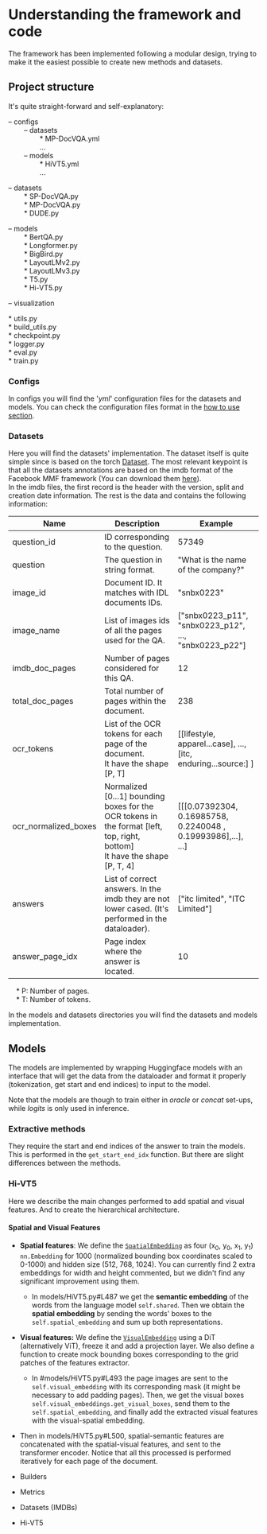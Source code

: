 
# Understanding the framework and code

The framework has been implemented following a modular design, trying to make it the easiest possible to create new methods and datasets.

## Project structure 

It's quite straight-forward and self-explanatory:

&ndash; configs <br>
    &nbsp;&nbsp;&nbsp;&nbsp;&nbsp;&nbsp;&nbsp;&nbsp;&ndash; datasets <br>
        &nbsp;&nbsp;&nbsp;&nbsp;&nbsp;&nbsp;&nbsp;&nbsp;&nbsp;&nbsp;&nbsp;&nbsp;&nbsp;&nbsp;&nbsp;&nbsp;* MP-DocVQA.yml <br>
        &nbsp;&nbsp;&nbsp;&nbsp;&nbsp;&nbsp;&nbsp;&nbsp;&nbsp;&nbsp;&nbsp;&nbsp;&nbsp;&nbsp;&nbsp;&nbsp;... <br>
        &nbsp;&nbsp;&nbsp;&nbsp;&nbsp;&nbsp;&nbsp;&nbsp;&ndash; models <br>
        &nbsp;&nbsp;&nbsp;&nbsp;&nbsp;&nbsp;&nbsp;&nbsp;&nbsp;&nbsp;&nbsp;&nbsp;&nbsp;&nbsp;&nbsp;&nbsp;* HiVT5.yml <br>
        &nbsp;&nbsp;&nbsp;&nbsp;&nbsp;&nbsp;&nbsp;&nbsp;&nbsp;&nbsp;&nbsp;&nbsp;&nbsp;&nbsp;&nbsp;&nbsp;... <br>

&ndash; datasets <br>
        &nbsp;&nbsp;&nbsp;&nbsp;&nbsp;&nbsp;&nbsp;&nbsp;* SP-DocVQA.py <br>
        &nbsp;&nbsp;&nbsp;&nbsp;&nbsp;&nbsp;&nbsp;&nbsp;* MP-DocVQA.py <br>
        &nbsp;&nbsp;&nbsp;&nbsp;&nbsp;&nbsp;&nbsp;&nbsp;* DUDE.py <br>

&ndash; models <br>
        &nbsp;&nbsp;&nbsp;&nbsp;&nbsp;&nbsp;&nbsp;&nbsp;* BertQA.py <br>
        &nbsp;&nbsp;&nbsp;&nbsp;&nbsp;&nbsp;&nbsp;&nbsp;* Longformer.py <br>
        &nbsp;&nbsp;&nbsp;&nbsp;&nbsp;&nbsp;&nbsp;&nbsp;* BigBird.py <br>
        &nbsp;&nbsp;&nbsp;&nbsp;&nbsp;&nbsp;&nbsp;&nbsp;* LayoutLMv2.py <br>
        &nbsp;&nbsp;&nbsp;&nbsp;&nbsp;&nbsp;&nbsp;&nbsp;* LayoutLMv3.py <br>
        &nbsp;&nbsp;&nbsp;&nbsp;&nbsp;&nbsp;&nbsp;&nbsp;* T5.py <br>
        &nbsp;&nbsp;&nbsp;&nbsp;&nbsp;&nbsp;&nbsp;&nbsp;* Hi-VT5.py <br>

&ndash; visualization <br>

&ast; utils.py <br>
&ast; build_utils.py <br>
&ast; checkpoint.py <br>
&ast; logger.py <br>
&ast; eval.py <br>
&ast; train.py <br>

### Configs

In configs you will find the '_yml_' configuration files for the datasets and models. You can check the configuration files format in the [how to use section](how_to_use#datasets-configuration-files). 


### Datasets

Here you will find the datasets' implementation. The dataset itself is quite simple since is based on the torch [Dataset](https://pytorch.org/docs/stable/data.html#torch.utils.data.Dataset). The most relevant keypoint is that all the datasets annotations are based on the imdb format of the Facebook MMF framework (You can download them [here](NotAvailableYet)). <br>
In the imdb files, the first record is the header with the version, split and creation date information. The rest is the data and contains the following information:

| Name                 | Description                                                                                                                        | Example                                                              |
|----------------------|------------------------------------------------------------------------------------------------------------------------------------|----------------------------------------------------------------------|
| question_id          | ID corresponding to the question.                                                                                                  | 57349                                                                |
| question             | The question in string format.                                                                                                     | "What is the name of the company?"                                   |
| image_id             | Document ID. It matches with IDL documents IDs.                                                                                    | "snbx0223"                                                           |
| image_name           | List of images ids of all the pages used for the QA.                                                                               | \["snbx0223_p11", "snbx0223_p12", ..., "snbx0223_p22"\]              |
| imdb_doc_pages       | Number of pages considered for this QA.                                                                                            | 12                                                                   |
| total_doc_pages      | Total number of pages within the document.                                                                                         | 238                                                                  |
| ocr_tokens           | List of the OCR tokens for each page of the document. <br>It have the shape \[P, T\]                                               | \[\[lifestyle, apparel...case\], ..., \[itc, enduring...source:\] \] |
| ocr_normalized_boxes | Normalized \[0...1\] bounding boxes for the OCR tokens in the format \[left, top, right, bottom\]<br>It have the shape \[P, T\, 4] | \[\[\[0.07392304, 0.16985758, 0.2240048 , 0.19993986],...\], ...\]   |
| answers              | List of correct answers. In the imdb they are not lower cased. (It's performed in the dataloader).                                 | \["itc limited", "ITC Limited"\]                                     |
| answer_page_idx      | Page index where the answer is located.                                                                                            | 10                                                                   |

&nbsp;&nbsp;&nbsp;&nbsp;&ast; P: Number of pages. <br>
&nbsp;&nbsp;&nbsp;&nbsp;&ast; T: Number of tokens.

In the models and datasets directories you will find the datasets and models implementation.

## Models

The models are implemented by wrapping Huggingface models with an interface that will get the data from the dataloader and format it properly (tokenization, get start and end indices) to input to the model.

Note that the models are though to train either in _oracle_ or _concat_ set-ups, while _logits_ is only used in inference.

### Extractive methods

They require the start and end indices of the answer to train the models. This is performed in the `get_start_end_idx` function. But there are slight differences between the methods.

### Hi-VT5

Here we describe the main changes performed to add spatial and visual features. And to create the hierarchical architecture.

#### Spatial and Visual Features

* **Spatial features**: We define the [`SpatialEmbedding`]() as four (x<sub>0</sub>, y<sub>0</sub>, x<sub>1</sub>, y<sub>1</sub>) `nn.Embedding` for 1000 (normalized bounding box coordinates scaled to 0-1000) and hidden size (512, 768, 1024). You can currently find 2 extra embeddings for width and height commented, but we didn't find any significant improvement using them.
  * In models/HiVT5.py#L487 we get the **semantic embedding** of the words from the language model `self.shared`. Then we obtain the **spatial embedding** by sending the words' boxes to the `self.spatial_embedding` and sum up both representations. 


* **Visual features:** We define the [`VisualEmbedding`](#models/HiVT5.py#L39) using a DiT (alternatively ViT), freeze it and add a projection layer. We also define a function to create mock bounding boxes corresponding to the grid patches of the features extractor.
  * In #models/HiVT5.py#L493 the page images are sent to the `self.visual_embedding` with its corresponding mask (it might be necessary to add padding pages). Then, we get the visual boxes `self.visual_embeddings.get_visual_boxes`, send them to the `self.spatial_embedding`, and finally add the extracted visual features with the visual-spatial embedding.   
 

* Then in models/HiVT5.py#L500, spatial-semantic features are concatenated with the spatial-visual features, and sent to the transformer encoder. Notice that all this processed is performed iteratively for each page of the document.



* Builders
* Metrics
* Datasets (IMDBs)
* Hi-VT5
